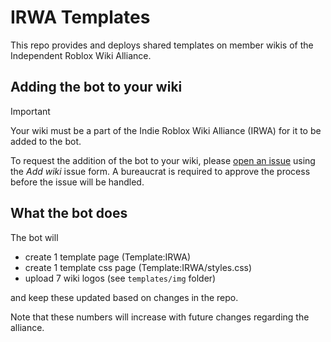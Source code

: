 # IRWA Templates

This repo provides and deploys shared templates on member wikis of the Independent Roblox Wiki Alliance.

## Adding the bot to your wiki

> [!IMPORTANT]
> Your wiki must be a part of the Indie Roblox Wiki Alliance (IRWA) for it to be added to the bot.

To request the addition of the bot to your wiki, please [open an issue](https://github.com/Roblox-Indie-Wikis/irwa-templates/issues) using the *Add wiki* issue form. A bureaucrat is required to approve the process before the issue will be handled.

## What the bot does

The bot will

* create 1 template page (Template:IRWA)
* create 1 template css page (Template:IRWA/styles.css)
* upload 7 wiki logos (see `templates/img` folder)

and keep these updated based on changes in the repo.

Note that these numbers will increase with future changes regarding the alliance.
